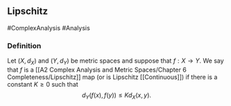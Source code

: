 ## Lipschitz
#ComplexAnalysis #Analysis  

### Definition
Let $\left(X, d_{X}\right)$ and $\left(Y, d_{Y}\right)$ be metric spaces and suppose that $f: X \rightarrow Y$. We say that $f$ is a [[A2 Complex Analysis and Metric Spaces/Chapter 6 Completeness/Lipschitz]] map (or is Lipschitz [[Continuous]]) if there is a constant $K \geqslant 0$ such that
$$
d_{Y}(f(x), f(y)) \leqslant K d_{X}(x, y).
$$